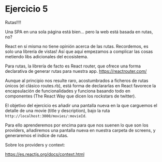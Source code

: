 # Ejercicio 5

Rutas!!!!

Una SPA en una sola página está bien... pero la web está basada en rutas, no?

React en sí misma no tiene opinión acerca de las rutas. Recordemos, es solo una librería de vistas! Así que aquí empezamos a complicar las cosas metiendo libs adicionales del ecosistema.

Para rutas, la librería de facto es React router, que ofrece una forma declarativa de generar rutas para nuestra app. https://reactrouter.com/

Aunque al principio nos resulte raro, acostumbrados a ficheros de rutas únicos (el clásico routes.rb), está forma de declararlas en React favorece la encapsulación de funcionalidades y funciona basando todo en componentes (The React Way que dicen los rockstars de twitter).

El objetivo del ejercicio es añadir una pantalla nueva en la que carguemos el detalle de una movie (title y description), bajo la ruta `http://localhost:3000/movies/:movieId`.

Para ello aprenderemos por encima para que nos suenen lo que son los providers, añadiremos una pantalla nueva en nuestra carpeta de screens, y generaremos el índice de rutas.

Sobre los providers y context:

https://es.reactjs.org/docs/context.html
